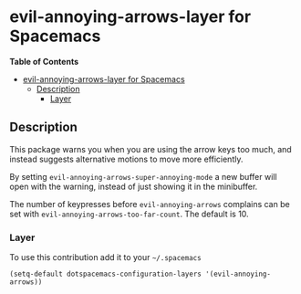 # evil-annoying-arrows-layer for Spacemacs

<!-- markdown-toc start - Don't edit this section. Run M-x markdown-toc/generate-toc again -->
**Table of Contents**

- [evil-annoying-arrows-layer for Spacemacs](#evil-annoying-arrows-layer-for-spacemacs)
    - [Description](#description)
        - [Layer](#layer)

<!-- markdown-toc end -->

## Description
This package warns you when you are using the arrow keys too much, and instead suggests alternative motions to move more efficiently.

By setting `evil-annoying-arrows-super-annoying-mode` a new buffer will open with the warning, instead of just showing it in the minibuffer.

The number of keypresses before `evil-annoying-arrows` complains can be set with `evil-annoying-arrows-too-far-count`. The default is 10.

### Layer

To use this contribution add it to your `~/.spacemacs`

```elisp
(setq-default dotspacemacs-configuration-layers '(evil-annoying-arrows))
```
